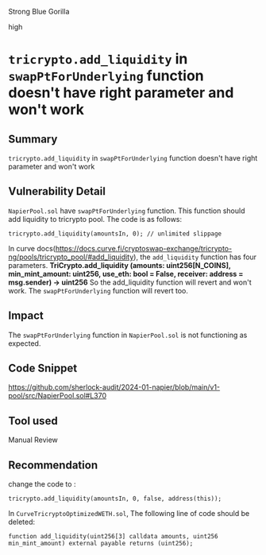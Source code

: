 Strong Blue Gorilla

high

# ```tricrypto.add_liquidity``` in ```swapPtForUnderlying```  function doesn't have right parameter and won't work

## Summary
```tricrypto.add_liquidity``` in ```swapPtForUnderlying```  function doesn't have right parameter and won't work
## Vulnerability Detail
```NapierPool.sol``` have ```swapPtForUnderlying``` function.  This function should add liquidity to tricrypto pool. The code is as follows:
```solidity
tricrypto.add_liquidity(amountsIn, 0); // unlimited slippage
```
In curve docs(https://docs.curve.fi/cryptoswap-exchange/tricrypto-ng/pools/tricrypto_pool/#add_liquidity), the ```add_liquidity``` function has four parameters. 
**TriCrypto.add_liquidity (amounts: uint256[N_COINS], min_mint_amount: uint256, use_eth: bool = False, receiver: address = msg.sender) -> uint256**
So the add_liquidity function will revert and won't work. The ```swapPtForUnderlying``` function will revert too.
## Impact
 The ```swapPtForUnderlying``` function in ```NapierPool.sol``` is not functioning as expected.
## Code Snippet
https://github.com/sherlock-audit/2024-01-napier/blob/main/v1-pool/src/NapierPool.sol#L370
## Tool used
Manual Review
## Recommendation
change the code to :
```solidity
tricrypto.add_liquidity(amountsIn, 0, false, address(this));
```
In ```CurveTricryptoOptimizedWETH.sol```, The following line of code should be deleted:
```solidity
function add_liquidity(uint256[3] calldata amounts, uint256 min_mint_amount) external payable returns (uint256);
```